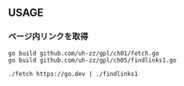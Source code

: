 ## USAGE

### ページ内リンクを取得

```
go build github.com/uh-zz/gpl/ch01/fetch.go
go build github.com/uh-zz/gpl/ch05/findlinks1.go

./fetch https://go.dev | ./findlinks1
```
